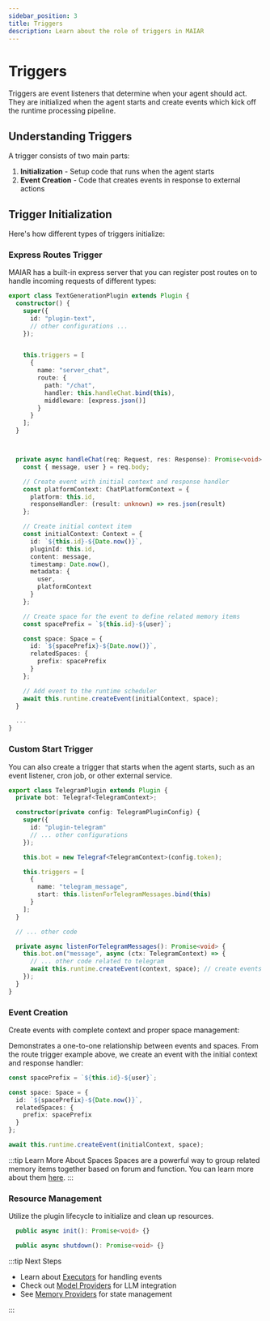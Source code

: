 ```yaml
---
sidebar_position: 3
title: Triggers
description: Learn about the role of triggers in MAIAR
---
```


# Triggers

Triggers are event listeners that determine when your agent should act. They are initialized when the agent starts and create events which kick off the runtime processing pipeline.

## Understanding Triggers

A trigger consists of two main parts:

1. **Initialization** - Setup code that runs when the agent starts
2. **Event Creation** - Code that creates events in response to external actions

## Trigger Initialization

Here's how different types of triggers initialize:

### Express Routes Trigger

MAIAR has a built-in express server that you can register post routes on to handle incoming requests of different types:

```typescript
export class TextGenerationPlugin extends Plugin {
  constructor() {
    super({
      id: "plugin-text",
      // other configurations ...
    });


    this.triggers = [
      {
        name: "server_chat",
        route: {
          path: "/chat",
          handler: this.handleChat.bind(this),
          middleware: [express.json()]
        }
      }
    ];
  }



  private async handleChat(req: Request, res: Response): Promise<void> {
    const { message, user } = req.body;

    // Create event with initial context and response handler
    const platformContext: ChatPlatformContext = {
      platform: this.id,
      responseHandler: (result: unknown) => res.json(result)
    };

    // Create initial context item
    const initialContext: Context = {
      id: `${this.id}-${Date.now()}`,
      pluginId: this.id,
      content: message,
      timestamp: Date.now(),
      metadata: {
        user,
        platformContext
      }
    };

    // Create space for the event to define related memory items
    const spacePrefix = `${this.id}-${user}`;

    const space: Space = {
      id: `${spacePrefix}-${Date.now()}`,
      relatedSpaces: {
        prefix: spacePrefix
      }
    };

    // Add event to the runtime scheduler
    await this.runtime.createEvent(initialContext, space);
  }

  ...
}
```

### Custom Start Trigger

You can also create a trigger that starts when the agent starts, such as an event listener, cron job, or other external service.

```typescript
export class TelegramPlugin extends Plugin {
  private bot: Telegraf<TelegramContext>;

  constructor(private config: TelegramPluginConfig) {
    super({
      id: "plugin-telegram"
      // ... other configurations
    });

    this.bot = new Telegraf<TelegramContext>(config.token);

    this.triggers = [
      {
        name: "telegram_message",
        start: this.listenForTelegramMessages.bind(this)
      }
    ];
  }

  // ... other code

  private async listenForTelegramMessages(): Promise<void> {
    this.bot.on("message", async (ctx: TelegramContext) => {
      // ... other code related to telegram
      await this.runtime.createEvent(context, space); // create events inside this trigger
    });
  }
}
```

### Event Creation

Create events with complete context and proper space management:

Demonstrates a one-to-one relationship between events and spaces. From the route trigger example above, we create an event with the initial context and response handler:

```typescript
const spacePrefix = `${this.id}-${user}`;

const space: Space = {
  id: `${spacePrefix}-${Date.now()}`,
  relatedSpaces: {
    prefix: spacePrefix
  }
};

await this.runtime.createEvent(initialContext, space);
```

:::tip Learn More About Spaces
Spaces are a powerful way to group related memory items together based on forum and function. You can learn more about them [here](../core-utilities/spaces).
:::

### Resource Management

Utilize the plugin lifecycle to initialize and clean up resources.

```typescript
  public async init(): Promise<void> {}

  public async shutdown(): Promise<void> {}
```

:::tip Next Steps

- Learn about [Executors](./executors) for handling events
- Check out [Model Providers](../model-providers/overview) for LLM integration
- See [Memory Providers](../memory-providers/overview) for state management

:::
